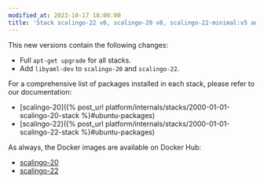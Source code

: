 ```yaml
---
modified_at: 2023-10-17 18:00:00
title: 'Stack scalingo-22 v6, scalingo-20 v8, scalingo-22-minimal:v5 and scalingo-20-minimal:v8'
---
```


This new versions contain the following changes:

* Full `apt-get upgrade` for all stacks.
* Add `libyaml-dev` to `scalingo-20` and `scalingo-22`.

For a comprehensive list of packages installed in each stack, please refer to
our documentation:

* [scalingo-20]({% post_url platform/internals/stacks/2000-01-01-scalingo-20-stack %}#ubuntu-packages)
* [scalingo-22]({% post_url platform/internals/stacks/2000-01-01-scalingo-22-stack %}#ubuntu-packages)

As always, the Docker images are available on Docker Hub:

* [scalingo-20](https://hub.docker.com/r/scalingo/scalingo-20)
* [scalingo-22](https://hub.docker.com/r/scalingo/scalingo-22)
